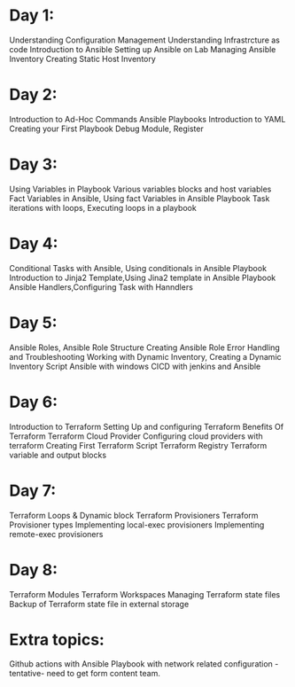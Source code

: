 Day 1:
======================================

Understanding Configuration Management
Understanding Infrastrcture as code
Introduction to Ansible
Setting up Ansible on Lab
Managing Ansible Inventory
Creating Static Host Inventory

Day 2:
=====================================
Introduction to Ad-Hoc Commands
Ansible Playbooks
Introduction to YAML
Creating your First Playbook
Debug Module, Register

Day 3:
================================================
Using Variables in Playbook
Various variables blocks and host variables
Fact Variables in Ansible, Using fact Variables in Ansible Playbook
Task iterations with loops, Executing loops in a playbook

Day 4:
==================================================
Conditional Tasks with Ansible, Using conditionals in Ansible Playbook
Introduction to Jinja2 Template,Using Jina2 template in Ansible Playbook
Ansible Handlers,Configuring Task with Hanndlers

Day 5:
=================================================
Ansible Roles, Ansible Role Structure
Creating Ansible Role
Error Handling and Troubleshooting
Working with Dynamic Inventory, Creating a Dynamic Inventory Script
Ansible with windows
CICD with jenkins and Ansible

Day 6:
=============================================
Introduction to Terraform
Setting Up and configuring Terraform
Benefits Of Terraform
Terraform Cloud Provider
Configuring cloud providers with terraform
Creating First Terraform Script
Terraform Registry
Terraform variable and output blocks

Day 7:
================================================
Terraform Loops & Dynamic block
Terraform Provisioners
Terraform Provisioner types
Implementing local-exec provisioners
Implementing remote-exec provisioners

Day 8:
================================================
Terraform Modules
Terraform Workspaces
Managing Terraform state files
Backup of Terraform state file in external storage


Extra topics:
=========================================
Github actions with Ansible
Playbook with network related configuration - tentative- need to get form content team.
